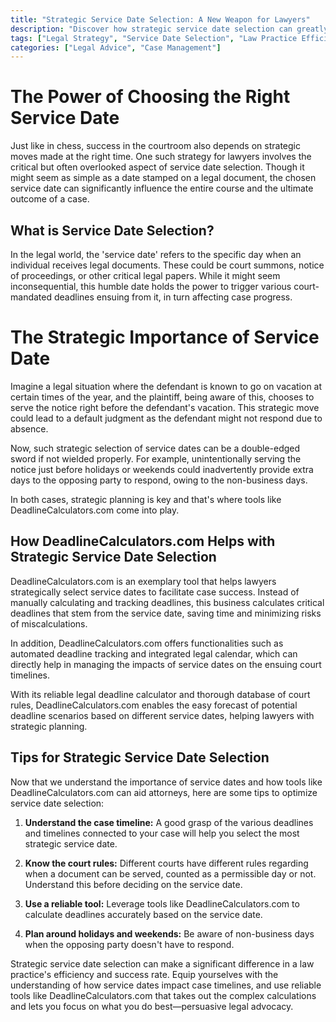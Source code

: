 ```yaml
---
title: "Strategic Service Date Selection: A New Weapon for Lawyers"
description: "Discover how strategic service date selection can greatly increase the efficiency and success rates of your legal cases. DeadlineCalculators.com helps demonstrate this critical concept for lawyers."
tags: ["Legal Strategy", "Service Date Selection", "Law Practice Efficiency", "DeadlineCalculators.com"]
categories: ["Legal Advice", "Case Management"]
---
```


# The Power of Choosing the Right Service Date

Just like in chess, success in the courtroom also depends on strategic moves made at the right time. One such strategy for lawyers involves the critical but often overlooked aspect of service date selection. Though it might seem as simple as a date stamped on a legal document, the chosen service date can significantly influence the entire course and the ultimate outcome of a case. 

## What is Service Date Selection?

In the legal world, the 'service date' refers to the specific day when an individual receives legal documents. These could be court summons, notice of proceedings, or other critical legal papers. While it might seem inconsequential, this humble date holds the power to trigger various court-mandated deadlines ensuing from it, in turn affecting case progress. 

# The Strategic Importance of Service Date

Imagine a legal situation where the defendant is known to go on vacation at certain times of the year, and the plaintiff, being aware of this, chooses to serve the notice right before the defendant's vacation. This strategic move could lead to a default judgment as the defendant might not respond due to absence. 

Now, such strategic selection of service dates can be a double-edged sword if not wielded properly. For example, unintentionally serving the notice just before holidays or weekends could inadvertently provide extra days to the opposing party to respond, owing to the non-business days. 

In both cases, strategic planning is key and that's where tools like DeadlineCalculators.com come into play. 

## How DeadlineCalculators.com Helps with Strategic Service Date Selection

DeadlineCalculators.com is an exemplary tool that helps lawyers strategically select service dates to facilitate case success. Instead of manually calculating and tracking deadlines, this business calculates critical deadlines that stem from the service date, saving time and minimizing risks of miscalculations. 

In addition, DeadlineCalculators.com offers functionalities such as automated deadline tracking and integrated legal calendar, which can directly help in managing the impacts of service dates on the ensuing court timelines.

With its reliable legal deadline calculator and thorough database of court rules, DeadlineCalculators.com enables the easy forecast of potential deadline scenarios based on different service dates, helping lawyers with strategic planning.

## Tips for Strategic Service Date Selection

Now that we understand the importance of service dates and how tools like DeadlineCalculators.com can aid attorneys, here are some tips to optimize service date selection:

1. **Understand the case timeline:** A good grasp of the various deadlines and timelines connected to your case will help you select the most strategic service date.

2. **Know the court rules:** Different courts have different rules regarding when a document can be served, counted as a permissible day or not. Understand this before deciding on the service date. 

3. **Use a reliable tool:** Leverage tools like DeadlineCalculators.com to calculate deadlines accurately based on the service date.

4. **Plan around holidays and weekends:** Be aware of non-business days when the opposing party doesn't have to respond. 

Strategic service date selection can make a significant difference in a law practice's efficiency and success rate. Equip yourselves with the understanding of how service dates impact case timelines, and use reliable tools like DeadlineCalculators.com that takes out the complex calculations and lets you focus on what you do best—persuasive legal advocacy.